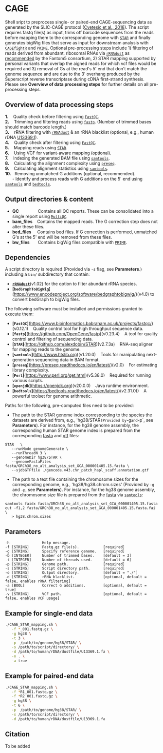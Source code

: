 # CAGE

Shell sript to preprocess single- or paired-end CAGE-sequencing data as generated by the SLIC-CAGE protocol ([Cvetesic et al., 2018](https://genome.cshlp.org/content/28/12/1943.long)). The script requires fastq file(s) as input, trims off barcode sequences from the reads before mapping them to the corresponding genome with [`STAR`](https://github.com/alexdobin/STAR) and finally generates bigWig files that serve as input for downstream analysis with [`CAGEfightR`](https://github.com/MalteThodberg/CAGEfightR) and [`PRIME`](https://github.com/anderssonlab/PRIME). Optional pre-processing steps include 1) filtering of reads derived from abundant, ribosomal RNAs via [`rRNAdust`](https://fantom.gsc.riken.jp/5/suppl/rRNAdust/) as [recommended](https://fantom.gsc.riken.jp/5/sstar/Protocols:rRNAdust) by the Fantom5 consortium, 2) STAR mapping supported by personal variants that overlap the aigned reads for which vcf files would be required and 3) removal of Gs at the read's 5' end that don't match the genome sequence and are due to the 3' overhang produced by the Superscript reverse transcriptase during cDNA first-strand synthesis. Please see **Overview of data processing steps** for further details on all pre-processing steps.

## Overview of data processing steps

**1.**&nbsp;&nbsp;&nbsp;&nbsp;Quality check before filtering using [`FastQC`](https://www.bioinformatics.babraham.ac.uk/projects/fastqc/). \
**2.**&nbsp;&nbsp;&nbsp;&nbsp;Trimming and filtering reads using [`fastp`](https://github.com/OpenGene/fastp). (Number of trimmed bases should match barcode length.) \
**3.**&nbsp;&nbsp;&nbsp;&nbsp;rRNA filtering with [`rRNAdust`](https://fantom.gsc.riken.jp/5/suppl/rRNAdust/) & an rRNA blacklist (optional, e.g., human rDNA [U13369.1](https://www.ncbi.nlm.nih.gov/nuccore/U13369.1)). \
**4.**&nbsp;&nbsp;&nbsp;&nbsp;Quality check after filtering using [`FastQC`](https://www.bioinformatics.babraham.ac.uk/projects/fastqc/). \
**5.**&nbsp;&nbsp;&nbsp;&nbsp;Mapping reads using [`STAR`](https://github.com/alexdobin/STAR). \
**6.**&nbsp;&nbsp;&nbsp;&nbsp;Using VCF for variant-aware mapping (optional). \
**7.**&nbsp;&nbsp;&nbsp;&nbsp;Indexing the generated BAM file using [`samtools`](http://www.htslib.org). \
**8.**&nbsp;&nbsp;&nbsp;&nbsp;Calculating the alignment complexity using [`preseq`](https://preseq.readthedocs.io/en/latest/). \
**9.**&nbsp;&nbsp;&nbsp;&nbsp;Calculating alignment statistics using [`samtools`](http://www.htslib.org). \
**10.**&nbsp;&nbsp;&nbsp;Removing unmatched G additions (optional, recommended). \
&nbsp;&nbsp;&nbsp;&nbsp;&nbsp;&nbsp;- Identify and process reads with G additions on the 5' end using [`samtools`](http://www.htslib.org) and [`bedtools`](https://bedtools.readthedocs.io/en/latest/).

## Output directories & content

- **QC**&nbsp;&nbsp;&nbsp;&nbsp;&nbsp;&nbsp;&nbsp;&nbsp;&nbsp;&nbsp;&nbsp;&nbsp;&nbsp;&nbsp;&nbsp;&nbsp;Contains all QC reports. These can be consolidated into a single report using [`MultiQC`](https://multiqc.info).
- **bam_files**&nbsp;&nbsp;&nbsp;&nbsp;Contains the mapped reads. The G correction step does not alter these files.
- **bed_files**&nbsp;&nbsp;&nbsp;&nbsp;&nbsp;Contains bed files. If G correction is performed, unmatched G's at the 5' end will be removed from these files.
- **bw_files**&nbsp;&nbsp;&nbsp;&nbsp;&nbsp;&nbsp;&nbsp;Contains bigWig files compatible with [`PRIME`](https://github.com/anderssonlab/PRIME).

## Dependencies

A script directory is required (Provided via `-s` flag, see **Parameters**.) including a `bin/` subdirectory that contain:
- **[`rRNAdust`](https://fantom.gsc.riken.jp/5/suppl/rRNAdust/)**(v1.02) for the option to filter abundant rRNA species.
- **[`bedGraphToBigWig`]**(https://www.encodeproject.org/software/bedgraphtobigwig/)(v4.0) to convert bedGraph to bigWig files.

The following software must be installed and permissions granted to execute them:
- **[`FastQC`]**(https://www.bioinformatics.babraham.ac.uk/projects/fastqc/)(v0.12.1)&nbsp;&nbsp;&nbsp;&nbsp;Quality control tool for high throughput sequence data. 
- **[`fastp`]**(https://github.com/OpenGene/fastp)(v0.23.4)&nbsp;&nbsp;&nbsp;&nbsp;A tool for quality control and filtering of sequencing data. 
- **[`STAR`]**(https://github.com/alexdobin/STAR)(v2.7.3a)&nbsp;&nbsp;&nbsp;&nbsp;RNA-seq aligner for mapping reads to the genome. 
- **[`samtools`]**(http://www.htslib.org)(v1.20.0)&nbsp;&nbsp;&nbsp;&nbsp;Tools for manipulating next-generation sequencing data in BAM format.
- **[`preseq`]**(https://preseq.readthedocs.io/en/latest/)(v2.0)&nbsp;&nbsp;&nbsp;&nbsp;For estimating library complexity.
- **[`Perl`]**(https://www.perl.org/get.html)(v5.38.0)&nbsp;&nbsp;&nbsp;&nbsp;Required for running various scripts. 
- **[`openjdk`]**(https://openjdk.org)(v20.0.0)&nbsp;&nbsp;&nbsp;&nbsp;Java runtime environment.
- **[`bedtools`]**(https://bedtools.readthedocs.io/en/latest/)(v2.31.0))&nbsp;&nbsp;&nbsp;&nbsp;A powerful toolset for genome arithmetic.

Paths for the following, pre-computed files need to be provided:
- The path to the STAR genome index corresponding to the species the datasets are derived from, e.g., 'hg38/STAR` (Provided by `-g` and `-p`, see **Parameters**). For instance, for the hg38 genome assembly, the corresponding human STAR genome index is prepared from the corresponding [fasta](https://www.encodeproject.org/files/GRCh38_no_alt_analysis_set_GCA_000001405.15/@@download/GRCh38_no_alt_analysis_set_GCA_000001405.15.fasta.gz) and [gtf](https://ftp.ebi.ac.uk/pub/databases/gencode/Gencode_human/release_43/gencode.v43.chr_patch_hapl_scaff.annotation.gtf.gz) files:
```
STAR   \
   --runMode genomeGenerate \
   --runThreadN 3 \
   --genomeDir hg38/STAR \
   --genomeFastaFiles fasta/GRCh38_no_alt_analysis_set_GCA_000001405.15.fasta \
   --sjdbGTFfile ./gencode.v43.chr_patch_hapl_scaff.annotation.gtf
```

- The path to a text file containing the chromosome sizes for the corresponding genome, e.g., 'hg38/hg38.chrom.sizes' (Provided by `-g` and `-p`, see **Parameters**). For instance, for the hg38 genome assembly, the chromosome size file is prepared from the [fasta](https://www.encodeproject.org/files/GRCh38_no_alt_analysis_set_GCA_000001405.15/@@download/GRCh38_no_alt_analysis_set_GCA_000001405.15.fasta.gz) via [`samtools`](http://www.htslib.org):
```
samtools faidx fasta/GRCh38_no_alt_analysis_set_GCA_000001405.15.fasta
cut -f1,2 fasta/GRCh38_no_alt_analysis_set_GCA_000001405.15.fasta.fai \
   > hg38.chrom.sizes
```

## Parameters
```
-h               Help message.
-f [STRING]      Fastq.gz file(s).           [required]
-g [STRING]      Specify reference genome.   [required]
-b [INTEGER]     Number of trimmed bases.    [default = 3]
-t [INTEGER]     Number of threads used.     [default = 6]
-p [STRING]      Genome path.                [required]
-s [STRING]      Script directory path.      [required]
-o [STRING]      Output directory.           [default = "./"]
-d [STRING]      rRNA blacklist.             [optional, default = false, enables rRNA filtering]
-a [BOOL]        Correct G additions.        [optional, default = true]
-v [STRING]      VCF path.                   [optional, default = false, enables VCF usage]
```

## Example for single-end data
```bash
./CAGE_STAR_mapping.sh \
   -f *_001.fastq.gz \
   -g hg38 \
   -t 3 \
   -p  /path/to/genome/hg38/STAR/ \
   -s /path/to/script/directory/ \
   -d /path/to/human/rDNA/dustfile/U13369.1.fa \
   -o . \
   -a true
```

## Example for paired-end data
```bash
./CAGE_STAR_mapping.sh \
   -f *R1_001.fastq.gz \
   -f *R2_001.fastq.gz \
   -g hg38 \
   -t 6 \
   -p  /path/to/genome/hg38/STAR/ \
   -s /path/to/script/directory/ \
   -d /path/to/human/rDNA/dustfile/U13369.1.fa
```

## Citation

To be added
